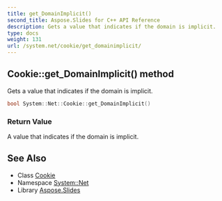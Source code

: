 ```yaml
---
title: get_DomainImplicit()
second_title: Aspose.Slides for C++ API Reference
description: Gets a value that indicates if the domain is implicit.
type: docs
weight: 131
url: /system.net/cookie/get_domainimplicit/
---
```

## Cookie::get_DomainImplicit() method


Gets a value that indicates if the domain is implicit.

```cpp
bool System::Net::Cookie::get_DomainImplicit()
```


### Return Value

A value that indicates if the domain is implicit.

## See Also

* Class [Cookie](../)
* Namespace [System::Net](../../)
* Library [Aspose.Slides](../../../)